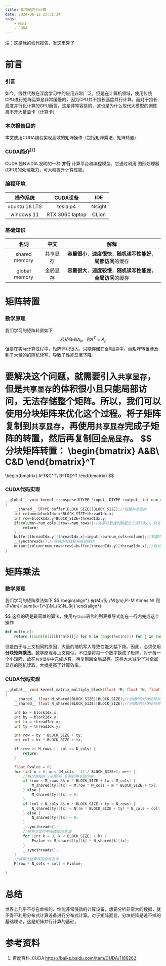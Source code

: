 ```yaml
---
title: 矩阵的并行计算
date: 2024-06-12 23:31:34
tags: 
    - Math
    - CUDA
---
```

<div class="message-body">注：这是我的线代报告，发这里算了</div>

<!--more-->
# 前言

### 引言
如今，线性代数在深度学习中的应用非常广泛。但是在计算机领域，使用传统CPU进行矩阵运算是非常缓慢的，因为CPU并不擅长高度并行计算。而对于擅长高度并行化计算的GPU而言，这是非常容易的，这也是为什么现代大模型的训练离不开大量显卡（计算卡）
### 本次报告目的
本文使用CUDA编程实现高效的矩阵操作（包括矩阵乘法、矩阵转置）
### CUDA简介<sup>[1]</sup>
 CUDA 是NVIDIA 发明的一种 **并行** 计算平台和编程模型。它通过利用
图形处理器(GPU)的处理能力，可大幅提升计算性能。
### 编程环境
|操作系统|CUDA设备|IDE|
|:---:|:---:|:---:|
|ubuntu 18 LTS|tesla p4|Nsight|
|windows 11|RTX 3060 laptop|CLion|
### 基础知识
|名词|中文|解释|
|:---:|:---:|:---:|
|shared memory|共享显存|**容量很小**，**速度很快**，**随机读写性能好**，**局部访问**的缓存|
|global memory|全局显存|**容量很大**，**速度较慢**，**随机读写性能差**，**全局访问**的缓存|

# 矩阵转置
### 数学原理
我们学习的矩阵转置如下
$$
若矩阵有A_{ij}，
则A^T=A_{ji}
$$
但是在实际计算过程中，矩阵体积很大，只能存储在`全局显存`中，而矩阵转置涉及到了大量的的随机读写，导致了性能显著下降。

要解决这个问题，就需要引入`共享显存`，但是`共享显存`的体积很小且只能局部访问，无法存储整个矩阵。所以，我们可以使用分块矩阵来优化这个过程。将子矩阵复制到`共享显存`，再使用`共享显存`完成子矩阵的转置，然后再复制回`全局显存`。
$$
分块矩阵转置：
\begin{bmatrix}
    A&B\\
    C&D
\end{bmatrix}^T
=
\begin{bmatrix}
    A^T&C^T\\
    B^T&D^T
\end{bmatrix}
$$
### CUDA代码实现
```CPP
__global__ void kernel_transpose(DTYPE *input, DTYPE *output, int num_rows, int num_cols)
{
    __shared__ DTYPE buffer[BLOCK_SIZE][BLOCK_SIZE];//创建共享显存
    int column=blockIdx.x*BLOCK_SIZE+threadIdx.x;
    int row=blockIdx.y*BLOCK_SIZE+threadIdx.y;
    if(column>=num_cols||row>=num_rows){//如果行数或列数超过了矩阵大小，则关闭这个线程
        return;
    }
    buffer[threadIdx.y][threadIdx.x]=input[row*num_cols+column];//转置并存入共享显存
    __syncthreads();//等待所有线程完成该操作
    output[column*num_rows+row]=buffer[threadIdx.y][threadIdx.x];//将共享显存的数据复制回全局显存
}
```

# 矩阵乘法
### 数学原理
我们学习的矩阵乘法如下
$$
\begin{align*}
    有(M)_{ij},(N)_{jm},P=M \times N\\
    则(P)_{im}=\sum_{k=1}^{j}M_{ik}N_{kj}
\end{align*}

$$
这样的确是最简单的算法，使用`Python`语言的列表推导式能在一行内完成这个操作
```py
def mul(m,n):
    return [[sum([m[i][k]*n[k][j] for k in range(len(n))]) for j in range(len(n[0]))] for i in range(len(m))]
```

但是由于与上文相同的原因，大量的随机写入导致性能大幅下降。因此，必须使用**分块矩阵乘法**。数学原理与上文类似，不过是将每一个数字换成了矩阵，对于每一个小矩阵，放在`共享显存`中完成运算，再复制回全局显存。这样大大减少了对全局显存的随机读取，大幅提高了计算效率。
### CUDA代码实现
```CPP
__global__ void kernel_matrix_multiply_block(float *M, float *N, float *P, int M_rows, int M_cols, int N_rows, int N_cols)
{
    __shared__ float M_shared[BLOCK_SIZE][BLOCK_SIZE];//创建M的分块矩阵共享显存
    __shared__ float N_shared[BLOCK_SIZE][BLOCK_SIZE];//创建N的分块矩阵共享显存

    int bx = blockIdx.x;
    int by = blockIdx.y;
    int tx = threadIdx.x;
    int ty = threadIdx.y;

    int row = by * BLOCK_SIZE + ty;
    int col = bx * BLOCK_SIZE + tx;

    if (row >= M_rows || col >= N_cols) {
        return;
    }

    float Pvalue = 0;
    for (int m = 0; m < (M_cols - 1) / BLOCK_SIZE+1; m++) {
        //将分块矩阵（子矩阵）复制到共享显存中
        if (row < M_rows && m * BLOCK_SIZE + tx < M_cols) {
            M_shared[ty][tx] = M[row * M_cols + m * BLOCK_SIZE + tx];
        } else {
            M_shared[ty][tx] = 0;
        }
        if (col < N_cols && m * BLOCK_SIZE + ty < N_rows) {
            N_shared[ty][tx] = N[(m * BLOCK_SIZE + ty) * N_cols + col];
        } else {
            N_shared[ty][tx] = 0;
        }
        __syncthreads();
        //在共享显存中完成矩阵乘法
        for (int k = 0; k < BLOCK_SIZE; ++k) {
            Pvalue += M_shared[ty][k] * N_shared[k][tx];
        }
        __syncthreads();
    }
    //将乘法结果写回全局显存
    P[row * N_cols + col] = Pvalue;
    
}
```
# 总结
世界上几乎不存在单核的、性能非常强劲的计算设备，想要分析非常大的数据，就不得不利用分布式计算设备进行分布式计算。对于矩阵而言，分块矩阵是逃不掉的基础理论，这是矩阵并行计算的基础。

# 参考资料
1. 百度百科_CUDA https://baike.baidu.com/item/CUDA/1186262
